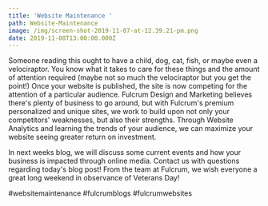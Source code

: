 ```yaml
---
title: 'Website Maintenance '
path: Website-Maintenance
image: /img/screen-shot-2019-11-07-at-12.39.21-pm.png
date: 2019-11-08T13:00:00.000Z
---
```

Someone reading this ought to have a child, dog, cat, fish, or maybe even a velociraptor. You know what it takes to care for these things and the amount of attention required (maybe not so much the velociraptor but you get the point!) Once your website is published, the site is now competing for the attention of a particular audience. Fulcrum Design and Marketing believes there's plenty of business to go around, but with Fulcrum's premium personalized and unique sites, we work to build upon not only your competitors' weaknesses, but also their strengths. Through Website Analytics and learning the trends of your audience, we can maximize your website seeing greater return on investment. 

In next weeks blog, we will discuss some current events and how your business is impacted through online media. Contact us with questions regarding today's blog post! From the team at Fulcrum, we wish everyone a great long weekend in observance of Veterans Day!



\#websitemaintenance #fulcrumblogs #fulcrumwebsites
